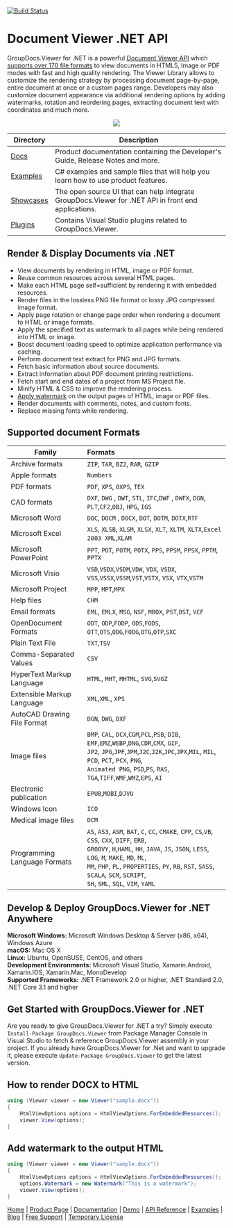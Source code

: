 [![Build Status](https://travis-ci.com/groupdocs-viewer/GroupDocs.Viewer-for-.NET.svg?branch=master)](https://travis-ci.com/groupdocs-viewer/GroupDocs.Viewer-for-.NET)

# Document Viewer .NET API

GroupDocs.Viewer for .NET is a powerful [Document Viewer API](https://products.groupdocs.com/viewer/net) which [supports over 170 file formats](https://docs.groupdocs.com/viewer/net/supported-document-formats/) to view documents in HTML5, Image or PDF modes with fast and high quality rendering. The Viewer Library allows to customize the rendering strategy by processing document page-by-page, entire document at once or a custom pages range. Developers may also customize document appearance via additional rendering options by adding watermarks, rotation and reordering pages, extracting document text with coordinates and much more.

<p align="center">
  <a title="Download complete GroupDocs.Viewer for .NET source code" href="https://github.com/groupdocsviewer/GroupDocs_Viewer_NET/archive/master.zip">
	<img src="https://raw.github.com/AsposeExamples/java-examples-dashboard/master/images/downloadZip-Button-Large.png" />
  </a>
</p>

Directory | Description
--------- | -----------
[Docs](https://github.com/groupdocs-viewer/GroupDocs.Viewer-for-.NET/tree/master/Docs)  | Product documentation containing the Developer's Guide, Release Notes and more.
[Examples](https://github.com/groupdocs-viewer/GroupDocs.Viewer-for-.NET/tree/master/Examples)  | C# examples and sample files that will help you learn how to use product features. 
[Showcases](https://github.com/groupdocs-viewer/GroupDocs.Viewer-for-.NET/tree/master/Showcases)  | The open source UI that can help integrate GroupDocs.Viewer for .NET API in front end applications. 
[Plugins](https://github.com/groupdocs-viewer/GroupDocs.Viewer-for-.NET/tree/master/Plugins)  | Contains Visual Studio plugins related to GroupDocs.Viewer.

## Render & Display Documents via .NET

- View documents by rendering in HTML, image or PDF format.
- Reuse common resources across several HTML pages.
- Make each HTML page self=sufficient by rendering it with embedded resources.
- Render files in the lossless PNG file format or lossy JPG compressed image format.
- Apply page rotation or change page order when rendering a document to HTML or image formats.
- Apply the specified text as watermark to all pages while being rendered into HTML or image.
- Boost document loading speed to optimize application performance via caching.
- Perform document text extract for PNG and JPG formats.
- Fetch basic information about source documents.
- Extract information about PDF document printing restrictions.
- Fetch start and end dates of a project from MS Project file.
- Minify HTML & CSS to improve the rendering process.
- [Apply watermark](https://docs.groupdocs.com/viewer/net/add-text-watermark/) on the output pages of HTML, image or PDF files.
- Render documents with comments, notes, and custom fonts.
- Replace missing fonts while rendering.

## Supported document Formats

| Family                      | Formats                                                                                                                                     |
| --------------------------- |:-------------------------------------------------------------------------------------------------------------------------------------------- |
| Archive formats             | `ZIP`, `TAR`, `BZ2`, `RAR`, `GZIP`                                                                                                 |
| Apple formats               | `Numbers` 																														   |
| PDF formats                 | `PDF`, `XPS`, `OXPS`, `TEX`                                                                                                        |
| CAD formats                 | `DXF`, `DWG` , `DWT`, `STL`, `IFC`,`DWF` , `DWFX`, `DGN`, `PLT`,`CF2`,`OBJ`, `HPG`, `IGS`                                          |
| Microsoft Word              | `DOC`, `DOCM` , `DOCX`, `DOT`, `DOTM`, `DOTX`,`RTF`                                                                                      |
| Microsoft Excel             | `XLS`, `XLSB`, `XLSM`, `XLSX`, `XLT`, `XLTM`, `XLTX`,`Excel 2003 XML`,`XLAM`                                                       |
| Microsoft PowerPoint        | `PPT`, `POT`, `POTM`, `POTX`, `PPS`, `PPSM`, `PPSX`, `PPTM`, `PPTX`                                                                |
| Microsoft Visio             | `VSD`,`VSDX`,`VSDM`,`VDW`, `VDX`, `VSDX`, `VSS`,`VSSX`,`VSSM`,`VST`,`VSTX`, `VSX`, `VTX`,`VSTM`                                    |
| Microsoft Project           | `MPP`, `MPT`,`MPX`                                                                                                                 |
| Help files                  | `CHM`                                                                                                                              | 
| Email formats               | `EML`, `EMLX`, `MSG`, `NSF`, `MBOX`, `PST`,`OST`, `VCF`                                                                                   |
| OpenDocument Formats        | `ODT`, `ODP`,`FODP`, `ODS`,`FODS`, `OTT`,`OTS`,`ODG`,`FODG`,`OTG`,`OTP`,`SXC`                                                      |
| Plain Text File             | `TXT`,`TSV`                                                                                                                       |
| Comma-Separated Values      | `CSV`                                                                                                                              |
| HyperText Markup Language   | `HTML`, `MHT`, `MHTML`, `SVG`,`SVGZ`                                                                                               |
| Extensible Markup Language  | `XML`,`XML`, `XPS`                                                                                                                 |
| AutoCAD Drawing File Format | `DGN`, `DWG`, `DXF`                                                                                                                |
| Image files                 | `BMP`, `CAL`, `DCX`,`CGM`,`PCL`,`PSB`, `DIB`, `EMF`,`EMZ`,`WEBP`,`DNG`,`CDR`,`CMX`, `GIF`, <br/> `JP2`,                                    `JPG`,`JPF`,`JPM`,`J2C`,`J2K`,`JPC`,`JPX`,`MIL`, `MIL`, `PCD`, `PCT`, `PCX`, `PNG`, <br/>`Animated PNG`, `PSD`,`PS`, `RAS`, `TGA`,`TIFF`,`WMF`,`WMZ`,`EPS`, `AI`  |
| Electronic publication      | `EPUB`,`MOBI`,`DJVU`                                                                                                                       |
| Windows Icon                | `ICO`                                                                                                                              |
| Medical image files         | `DCM` |
| Programming Language Formats | `AS`, `AS3`, `ASM`, `BAT`, `C`, `CC`, `CMAKE`, `CPP`, `CS`,`VB`, `CSS`, `CXX`, `DIFF`, `ERB`, <br/> `GROOVY`, `H`,`HAML`, `HH`, `JAVA`, `JS`, `JSON`, `LESS`, `LOG`, `M`, `MAKE`, `MD`, `ML`, <br/> `MM`, `PHP`, `PL`, `PROPERTIES`, `PY`, `RB`, `RST`, `SASS`, `SCALA`, `SCM`, `SCRIPT`, <br/> `SH`, `SML`, `SQL`, `VIM`, `YAML`|  

## Develop & Deploy GroupDocs.Viewer for .NET Anywhere

**Microsoft Windows:** Microsoft Windows Desktop & Server (x86, x64), Windows Azure\
**macOS:** Mac OS X\
**Linux:** Ubuntu, OpenSUSE, CentOS, and others\
**Development Environments:** Microsoft Visual Studio, Xamarin.Android, Xamarin.IOS, Xamarin.Mac, MonoDevelop\
**Supported Frameworks:** .NET Framework 2.0 or higher, .NET Standard 2.0, .NET Core 3.1 and higher

## Get Started with GroupDocs.Viewer for .NET

Are you ready to give GroupDocs.Viewer for .NET a try? Simply execute `Install-Package GroupDocs.Viewer` from Package Manager Console in Visual Studio to fetch & reference GroupDocs.Viewer assembly in your project. If you already have GroupDocs.Viewer for .Net and want to upgrade it, please execute `Update-Package GroupDocs.Viewer` to get the latest version.

## How to render DOCX to HTML

```csharp
using (Viewer viewer = new Viewer("sample.docx"))
{
    HtmlViewOptions options = HtmlViewOptions.ForEmbeddedResources();
    viewer.View(options);
}
```

## Add watermark to the output HTML

```csharp
using (Viewer viewer = new Viewer("sample.docx"))
{
    HtmlViewOptions options = HtmlViewOptions.ForEmbeddedResources();
    options.Watermark = new Watermark("This is a watermark");
    viewer.View(options);
}
```

[Home](https://www.groupdocs.com/) | [Product Page](https://products.groupdocs.com/viewer/net) | [Documentation](https://docs.groupdocs.com/viewer/net/) | [Demo](https://products.groupdocs.app/viewer/family) | [API Reference](https://apireference.groupdocs.com/net/viewer) | [Examples](https://github.com/groupdocs-viewer/GroupDocs.Viewer-for-.NET) | [Blog](https://blog.groupdocs.com/category/viewer/) | [Free Support](https://forum.groupdocs.com/c/viewer) | [Temporary License](https://purchase.groupdocs.com/temporary-license)
